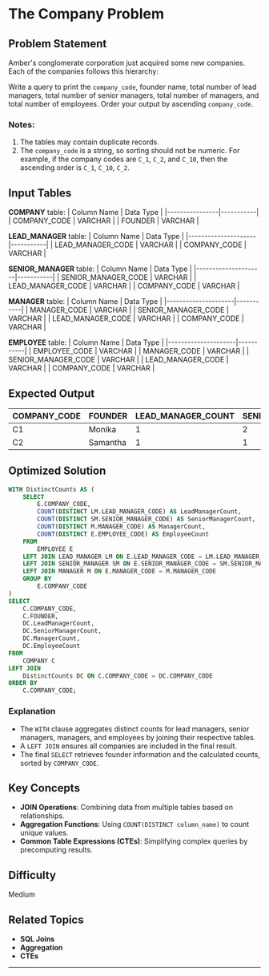 # The Company Problem

## Problem Statement
Amber's conglomerate corporation just acquired some new companies. Each of the companies follows this hierarchy:

Write a query to print the `company_code`, founder name, total number of lead managers, total number of senior managers, total number of managers, and total number of employees. Order your output by ascending `company_code`.

### Notes:
1. The tables may contain duplicate records.
2. The `company_code` is a string, so sorting should not be numeric. For example, if the company codes are `C_1`, `C_2`, and `C_10`, then the ascending order is `C_1`, `C_10`, `C_2`.

## Input Tables
**COMPANY** table:
| Column Name    | Data Type |
|----------------|-----------|
| COMPANY_CODE   | VARCHAR   |
| FOUNDER        | VARCHAR   |

**LEAD_MANAGER** table:
| Column Name         | Data Type |
|---------------------|-----------|
| LEAD_MANAGER_CODE   | VARCHAR   |
| COMPANY_CODE        | VARCHAR   |

**SENIOR_MANAGER** table:
| Column Name         | Data Type |
|---------------------|-----------|
| SENIOR_MANAGER_CODE | VARCHAR   |
| LEAD_MANAGER_CODE   | VARCHAR   |
| COMPANY_CODE        | VARCHAR   |

**MANAGER** table:
| Column Name         | Data Type |
|---------------------|-----------|
| MANAGER_CODE        | VARCHAR   |
| SENIOR_MANAGER_CODE | VARCHAR   |
| LEAD_MANAGER_CODE   | VARCHAR   |
| COMPANY_CODE        | VARCHAR   |

**EMPLOYEE** table:
| Column Name         | Data Type |
|---------------------|-----------|
| EMPLOYEE_CODE       | VARCHAR   |
| MANAGER_CODE        | VARCHAR   |
| SENIOR_MANAGER_CODE | VARCHAR   |
| LEAD_MANAGER_CODE   | VARCHAR   |
| COMPANY_CODE        | VARCHAR   |

## Expected Output
| COMPANY_CODE | FOUNDER  | LEAD_MANAGER_COUNT | SENIOR_MANAGER_COUNT | MANAGER_COUNT | EMPLOYEE_COUNT |
|--------------|----------|--------------------|-----------------------|---------------|----------------|
| C1           | Monika   | 1                  | 2                     | 1             | 2              |
| C2           | Samantha | 1                  | 1                     | 2             | 2              |

## Optimized Solution
```sql
WITH DistinctCounts AS (
    SELECT 
        E.COMPANY_CODE,
        COUNT(DISTINCT LM.LEAD_MANAGER_CODE) AS LeadManagerCount,
        COUNT(DISTINCT SM.SENIOR_MANAGER_CODE) AS SeniorManagerCount,
        COUNT(DISTINCT M.MANAGER_CODE) AS ManagerCount,
        COUNT(DISTINCT E.EMPLOYEE_CODE) AS EmployeeCount
    FROM 
        EMPLOYEE E
    LEFT JOIN LEAD_MANAGER LM ON E.LEAD_MANAGER_CODE = LM.LEAD_MANAGER_CODE
    LEFT JOIN SENIOR_MANAGER SM ON E.SENIOR_MANAGER_CODE = SM.SENIOR_MANAGER_CODE
    LEFT JOIN MANAGER M ON E.MANAGER_CODE = M.MANAGER_CODE
    GROUP BY 
        E.COMPANY_CODE
)
SELECT 
    C.COMPANY_CODE,
    C.FOUNDER,
    DC.LeadManagerCount,
    DC.SeniorManagerCount,
    DC.ManagerCount,
    DC.EmployeeCount
FROM 
    COMPANY C
LEFT JOIN 
    DistinctCounts DC ON C.COMPANY_CODE = DC.COMPANY_CODE
ORDER BY 
    C.COMPANY_CODE;
```

### Explanation
- The `WITH` clause aggregates distinct counts for lead managers, senior managers, managers, and employees by joining their respective tables.
- A `LEFT JOIN` ensures all companies are included in the final result.
- The final `SELECT` retrieves founder information and the calculated counts, sorted by `COMPANY_CODE`.

## Key Concepts
- **JOIN Operations**: Combining data from multiple tables based on relationships.
- **Aggregation Functions**: Using `COUNT(DISTINCT column_name)` to count unique values.
- **Common Table Expressions (CTEs)**: Simplifying complex queries by precomputing results.

## Difficulty
Medium

## Related Topics
- **SQL Joins**
- **Aggregation**
- **CTEs**

---
